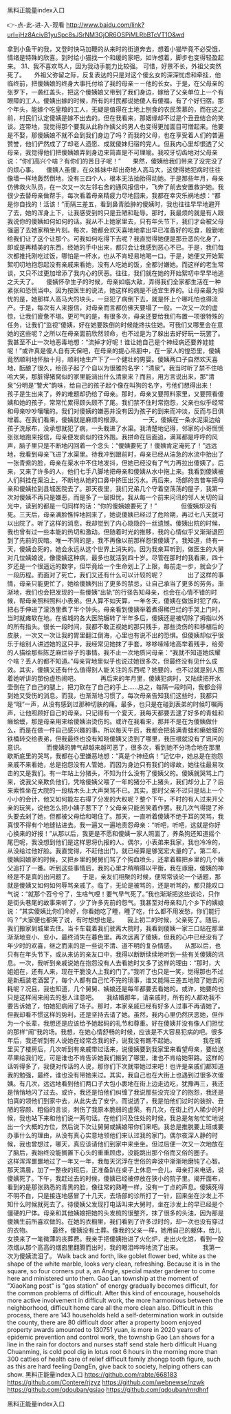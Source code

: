 
黑料正能量index入口




👉-点-此-进-入-观看  http://www.baidu.com/link?url=jHz8AcivB1yuSpc8sJSrNM3GjOR6OSPiMLRbBTcVT1O&wd




拿到小鱼干的我，又登时快马加鞭的从来时的街道奔去，想着小猫毕竟不必受饿，情绪是特殊的欣喜。到时给小猫找一个和缓的家吧，如许想着，脚步也变得轻盈起来。
	31、我不喜欢骂人，因为我动手能力比较强。
可惜，好景不长，外祖父突然死了。　　外祖父弥留之际，反复表达的只是对这个傻幺女的深深忧虑和牵挂，他临终前，把傻姨娘的终身大事托付给了我的母亲－－他的长女。于是，在父母亲的张罗下，一袭红盖头，把这个傻姨娘又带到了我们身边，嫁给了父亲单位上一个有眼障的工人。傻姨出嫁的时候，所有的村民都说她傻人有傻福，有了个好归宿。那个年头，能嫁个吃皇粮的工人，无疑是值得在土地上刨食的农民羡慕的，而在这之前，村民们认定傻姨是嫁不出去的。但在我看来，那姻缘却不过是个丑丑结合的笑谈。连带地，我觉得那个要我从此称作姨父的男人也变得更加面目可憎起来。他要是不娶，那傻姨娘不就不会到我们身边了吗？而我的父母，也在享受着人们的普遍赞誉，他们俨然成了了却老人遗愿、成就傻妹归宿的完人。但我内心里却恨透了父母亲，我觉得他们把傻姨娘弄到身边来简直是不可理喻。我咬牙切齿地对父母亲说：“你们高兴个啥？有你们的苦日子呢！”　　果然，傻姨给我们带来了没完没了的烦心事。　　傻姨人虽傻，在众姊妹中却出奇地人高马大，这使得她犯病时往往像墙一样地轰然倒地，没有三四个人，根本无法抽抬得动她。于是那些年月，母亲仿佛救火队员，在一次又一次左邻右舍的通风报信中，飞奔了前去安置救护她。我很少去替母亲做帮手，每次看着母亲精疲力尽地回来，我都在幸灾乐祸地想：“都是你自找的！活该！”而隔三差五，看到鼻青脸肿的傻姨时，我也往往早早地避开了去，她的浑身上下，让我感受到的只是丑陋和耻辱。那时，我最烦的就是有人跟我说你的傻姨如何如何的话。我从不上她家里去，只有年头节下，我们才会被父母强逼了去她家稍坐片刻。每次，她都会欢天喜地地拿出早已准备好的吃食，殷勤地给我们让了这个让那个。可我如何吃得下去呢？我直觉得她便是那丑恶的化身了，即或是再精美的东西，经她的手中出来，都只会让我感到恶心不已。于是，我们每次都推托刚吃过饭，哪怕是一杯水，也从不肯轻易地喝一口。于是，她便又开始絮絮叨叨地抱怨起没有亲戚来看她，没有人吃她的饭，全都讨嫌她。而这样的老生常谈，又只不过更加增添了我内心的厌恶。往往，我们就在她的开始絮叨中早早地逃之夭夭了。　　傻姨怀孕生子的时候，母亲如临大敌，弄得我们全家都生活在一种紧张和恐慌当中。因为按医生的说法，她这样的病是不适宜生养的。让母亲最为担忧的是，她那样人高马大的块头，一旦犯了病倒下去，就是怀上个哪吒怕也得流产。于是，每次有人来报信，对母亲而言都仿佛天要塌了一般。一次又一次的虚惊，让我们疲惫不堪。更可气的是，有很多次，母亲还要给我们布置一项很特殊的任务，让我们“监视”傻姨，好在她要跌倒的时候能搀扶住她。可我们又哪里会在意她的这些呢？之所以在母亲面前欣然领命，也不过是为了躲出去好好玩一玩罢了。我甚至不止一次地恶毒地想：“流掉才好呢！谁让她自己是个神经病还要养娃娃呢！”或许真是傻人自有天保吧，在母亲的提心吊胆中，在一家人的惶恐里，傻姨竟然顺利地怀胎十月，顺利地生产下了一个健壮的男婴。傻姨两口子自然欢天喜地，酝酿了很久，给孩子起了个自以为很雅的名字：“清泉”。我当时听了禁不住哈哈大笑，那脏得猪窝似的家里能淌出什么清泉来？而且，用方言说出来，那“清泉”分明是“警犬”韵味，给自己的孩子起个像在叫狗的名字，亏他们想得出来！　　　　孩子是生出来了，养的难题却扔给了母亲。那时，母亲又要照料家里，又要照看傻姨和她的孩子，常常忙累得顾头顾不了尾。我们禁不住时常抱怨，父亲也似乎经常和母亲吵吵嚷嚷的。我们对傻姨的嫌恶并没有因为孩子的到来而冲淡，反而与日俱增着。在我们看来，傻姨就是麻烦的根源。　　　　一天，傻姨在一条水泥渠边给孩子洗尿布，没承想就犯了病，一头栽进了水渠。我清楚地记得，邻家的小哥慌慌张张地跑来报信，母亲便发疯似的往外跑。我拼命在后面追，满耳都是呼呼的风声，脑子里只是不断地闪回着一个念头：“傻姨要死了！傻姨肯定淹死了！”远远地，我看到母亲飞进了水渠里。待我冲到跟前时，母亲已经从湍急的水流中抬出了一张青紫的脸，母亲在渠水中不住地发抖，但她已经没有了气力再拉出傻姨了。后来，又来了许多的人，他们七手八脚地把母亲和傻姨从水中拖上来。我看到傻姨被人们斜挂在渠沿上，不断地从她的口鼻中挤压出污水。再后来，场部的吉普车把母亲和傻姨拉到县城医院去了。那天夜里，我们兄弟几个守着空荡荡的屋子，我第一次对傻姨不再只是嫌恶，而是多了一层担忧，我从每一个前来问讯的邻人关切的目光中，读到的都是一句同样的话：“你的傻姨娘要死了！”　　　　但傻姨却没有死。三天后，母亲满脸憔悴地回来了，她说傻姨已经过了危险期，再过七八天就可以出院了。听了这样的消息，我却觉到了内心隐隐的一丝遗憾。傻姨出院的时候，我也曾有过一些本能的热切和激动。但随着时光的推移，我的心情似乎又渐渐退回到了先前的灰暗。唯一不同的是，我不再像以前那样怨恨傻姨了。我知道，终有一天，傻姨会死的，她会永远从这个世界上消失的。因为我亲耳听到，做医生的大舅对几位姨娘说，像傻姨这种病，最多也就活到四十岁。尽管在那时的我看来，四十岁还是一个很遥远的数字，但毕竟给一个生命划上了上限，每前走一步，就会少了一段历程。而面对了死亡，我们又还有什么可以计较的呢？　　　　出了这样的事情，母亲只能更忙了，她给傻姨列出了更多的禁忌，让自己承当了更多的劳务。渐渐地，我们也会把发现的一些傻姨“出轨”的行径告知母亲，也会在心情不错的时候，帮母亲照料照料小表弟。但人算不如天算，一年冬天，傻姨在做饭时犯了病，把右手伸进了滚汤里煮了半个钟头。母亲看到傻姨举着煮得稀巴烂的手哭上门时，当时就瘫软在地。在省城的各大医院辗转了半年多后，傻姨还是被切除了拇指以外的所有指头。很长一段时间，我都不敢正视她的那只残手，那些烫伤的和移植后的皮肤，一次又一次让我的胃里翻江倒海，心里也有说不出的恐惧。但傻姨却似乎很乐于给别人讲述她的这只手，我经常见她抹了手套，哆哆嗦嗦地高举着残手，给旁的人描绘那些陈芝麻烂谷子的事情。我不止一次地质问母亲：“我就不知道她炫耀个啥？丢人的都不知道。”母亲背地里似乎也说过她很多次，但最终没有见什么成效。其实，傻姨又还有什么值得别人能关注的东西呢？她要的，也不过就是别人围着她听讲的那份虚热闹吧。　　　　再后来的年月里，傻姨犯病时，又陆续把开水壶倒在了自己的腿上，把刀砍在了自己的手上……总之，每隔一段时间，我都会得到她又受伤的消息。而我，也渐渐地习惯了。每次母亲告知我们这些时，我都只是“哦”一声，从没有感到过那种切肤的痛。最多，也只是在碰到表弟的时候叮嘱两声，让他照顾好自己的母亲。只记得有一个夏天，我每天都要去逮了好多的青蛙和癞蛤蟆，那是母亲用来给傻姨治烫伤的。或许在我看来，那并不是在为傻姨做什么，而是在做一件自己感兴趣的事。所以每天午后，我都会把装满青蛙和癞蛤蟆的铁桶转交给表弟，但我最终也没有知晓傻姨又烫到了哪里，我压根就没有了讯问的意识。　　　　而傻姨的脾气却越来越可恶了，很多次，看到她不分场合地在那里歇斯底里的哭骂，我都在心里嫌恶地想：“真是个神经病！”记忆中，她总是在抱怨亲戚不来看她，总是抱怨没有人管她，而因为身边只有我们的缘故，她往往最易攻击的又是我们。有一年站上分猪头，不知为什么没有了傻姨父的。傻姨就哭骂上门来，说我父亲欺负他们，凭啥傻姨父喂了一年的猪分不上猪头，我们却分上了？后来索性坐在大院的一段枯木头上大声哭骂不已。其实，那时父亲不过只是站上一个小小的会计，他又如何能左右得了分发的大权呢？整个下午，不时的有人过来开父亲的玩笑，说他怎么把小姨子惹下了？父母亲只能苦笑着作罢。我几次气得提了斧头要去剁了她，但都被父母给和喝住了。那天，一直听着傻姨不绝于耳的哭骂，我真恨不得有个地缝钻进去。我一遍又一遍地责怨母亲：“听吧，听吧，这就是你好心换来的好报！”从那以后，我更是不愿和傻姨一家人照面了，养条狗还知道摇个尾巴呢，我没想到他们是这样恩将仇报的人。偶尔，小表弟来我家，我也冷冷的，从没给过他好脸。我直觉得，不赶他出门，就已经算是够宽宏大量的了。第二年，傻姨回娘家的时候，又把乡里的舅舅们骂了个狗血喷头，还拿着鞋把乡里的几个姨父追打了一番。听到这些事情后，我的心里才稍稍得以平衡，我在琢磨，傻姨的神经是不是真的出问题了。　　于是，亲友们相聚的时候，便常常谈论一个话题，那就是傻姨又如何如何辱骂亲戚了。临了，无论是被骂的，还是听骂的，都只能叹口气说：“就那个苕兮兮了，生啥气哩！要气早气死了。”我也渐渐把这些谈论，只作是街头巷尾的故事来听了，少了许多先前的怨气。我甚至对母亲和几个乡下的姨娘说：“其实傻姨比你们命好，你看她吃了睡，睡了吃，什么都不用发愁，你们能行吗？”大家便也都笑了说，有时想想也是。　　我上初二的时候，父亲死了。随后，我们搬家到城里去住。当卡车载着我们驶离大院时，我看到傻姨一家三口站在那里渐渐地变小、变小，最终消失在暮色里。再次远离了傻姨，但我的心中已经没有了年少时的欢喜，继之而来的是一些说不清、道不明的复杂情感。　　从那以后，也只有在年头节下，或从来访的亲友口中，我得以断断续续地听到一些有关傻姨的讯息。一次，我听到亲戚说她在抱怨没有人去看她时又多了这样的理由：“那时，大姐姐在，还有人来，现在干脆没人上我的门了。”我听了也只是一笑，觉得那也不过是新瓶装老酒罢了，每个人都有自己忙不完的琐事，谁又能隔三差五地陪了她去闲耗呢？况且，我也知道，几个舅舅、姨娘还是每年都要去看她的。或许，她要的也只是这样闹来闹去的惹人注意吧。　　我结婚那年，请亲戚时，所有的人都劝我不要告诉她了，怕她犯病闹了场子。那时，本家亲戚已经有好多人过事不再请她了。但我却看不惯这样的势利，还是坚持去请了她。虽然，我内心里仍然厌恶她，但作为一个长辈，我想还是应该给予她起码的礼节和尊重。好在傻姨并没有像人们担忧的那样“闹”我的场。我想，在她心情舒畅的时候，应该是不大容易犯病的吧。很多年后，我还听到有人说她在经常念我的好，说我没有瞧不起她。　　　　　我在城里买了楼房后，几次听到有亲戚带过话来，说傻姨要到我家里来看望母亲，要给送苹果给我们吃，可是谁也不肯告诉她我们搬到了哪里，谁也不肯给她带路。这样的话听得多了，我便对传话的人说，那你们下次就带她过来吧！也许是亲戚们都知道我的勉强，最终，谁也没有带她来过。其实，我自己也在大街上也遇到过很多次傻姨。有几次，远远地看到他们两口子大包小裹地在街上边走边吃，犹豫再三，我还是悄悄地闪了过去。或许，我还是怕他们纠缠了我说那些没完没了的抱怨，我还是怕真的领他们到家中去，从此失去了安宁。而说透了，我是怕他们过时的装扮、丑陋的容颜、粗俗的言谈，刺伤了我原本脆弱的虚荣。有几次，在街上行人稀少的时候，我也站下来和他们说一两句话。在他们问及住处的时候，我总是匆匆忙忙地说出一个大概的方位，然后说下次让舅舅或姨娘带你们来吧。我总是推脱要上班或要办事什么的理由，从没有真心实意地领他们来认过我的家门。偶尔夜深人静的时候，我也曾想过，哪天，真应该请他们到家中来坐坐。但过后便一次又一次地放在了脑后，我始终没能搁置下心头的重重顾虑，没能跳出那个俗而又俗的圈子。　　　　这样浑浑噩噩地过了一年又一年，我每天沉浮在世俗的奔波中渐渐地磨钝了心智。那天清晨，加了一整夜的班后，正准备趴在桌子上休息一会儿，母亲打来电话，说傻姨死了。下午，我赶过去的时候，傻姨已经被停放在狭小的院子里。揭开面布，看到的是那张熟悉的青黑的脸，像往常的熟睡一样，没有一丁点的声息。傻姨死得不明不白，只是接连地感冒了十几天，去场部的诊所打了一针，回来坐在沙发上不知什么时候就死去了。待傻姨父发现打电话叫来大舅时，坐在沙发上的早已经是个僵硬的尸体。母亲和其他姨娘把她的头发梳的很整齐，抹了很多的头油，因为那是傻姨生前所喜欢做的。在她的衣橱里，我们看到了许多过时的，却一次也没有穿过的衣物。　　　　最终，傻姨没有土葬。像我的父亲一样，她用自己的躯体，给儿女换来了一笔微薄的丧葬费。我亲手把傻姨抬进了火化炉，走出火化馆，看到一股浓烟从那个高高的烟囱里翻腾而出时，我的眼泪哗哗地流了出来。　　　　我第一次为傻姨流泪了。
Walk back and forth, like goblet flower bed, white as the shape of the white marble, looks very clean, refreshing.
Because it is in the square, so four corners put a, an Angle, special master gardener to come here and ministered unto them.
Gao Lan township at the moment of "XiaoKang post" is "gas station" of energy gradually becomes difficult, for the common problems of difficult.
After this kind of encourage, households more active involvement in difficult work, the more harmonious between the neighborhood, difficult home care all the more clean also.
Difficult in this process, there are 143 households held a self-determination work in outside the county, there are 80 difficult door after a property boom enjoyed property awards amounted to 130751 yuan, is more in 2020 years of epidemic prevention and control work, the township Gao Lan shows for a line in the rain for doctors and nurses staff send stale herb difficult Huang Chuanming, is cold pool dig in lotus root 6 hours in the morning more than 300 catties of health care of relief difficult family zhongp tooth figure, such as this are hard feeling DangEn, give back to society, helping others can show.
黑料正能量index入口 https://github.com/rabte/668183
https://github.com/Contere/rjzyz
https://github.com/webnewse/nzwk
https://github.com/qdouban/gsiao
https://github.com/qdouban/mrdhnf





黑料正能量index入口
